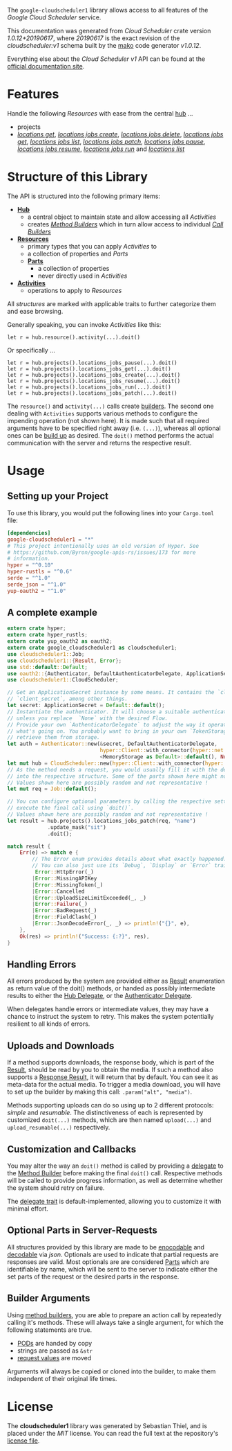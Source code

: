 <!---
DO NOT EDIT !
This file was generated automatically from 'src/mako/api/README.md.mako'
DO NOT EDIT !
-->
The `google-cloudscheduler1` library allows access to all features of the *Google Cloud Scheduler* service.

This documentation was generated from *Cloud Scheduler* crate version *1.0.12+20190617*, where *20190617* is the exact revision of the *cloudscheduler:v1* schema built by the [mako](http://www.makotemplates.org/) code generator *v1.0.12*.

Everything else about the *Cloud Scheduler* *v1* API can be found at the
[official documentation site](https://cloud.google.com/scheduler/).
# Features

Handle the following *Resources* with ease from the central [hub](https://docs.rs/google-cloudscheduler1/1.0.12+20190617/google_cloudscheduler1/struct.CloudScheduler.html) ... 

* projects
 * [*locations get*](https://docs.rs/google-cloudscheduler1/1.0.12+20190617/google_cloudscheduler1/struct.ProjectLocationGetCall.html), [*locations jobs create*](https://docs.rs/google-cloudscheduler1/1.0.12+20190617/google_cloudscheduler1/struct.ProjectLocationJobCreateCall.html), [*locations jobs delete*](https://docs.rs/google-cloudscheduler1/1.0.12+20190617/google_cloudscheduler1/struct.ProjectLocationJobDeleteCall.html), [*locations jobs get*](https://docs.rs/google-cloudscheduler1/1.0.12+20190617/google_cloudscheduler1/struct.ProjectLocationJobGetCall.html), [*locations jobs list*](https://docs.rs/google-cloudscheduler1/1.0.12+20190617/google_cloudscheduler1/struct.ProjectLocationJobListCall.html), [*locations jobs patch*](https://docs.rs/google-cloudscheduler1/1.0.12+20190617/google_cloudscheduler1/struct.ProjectLocationJobPatchCall.html), [*locations jobs pause*](https://docs.rs/google-cloudscheduler1/1.0.12+20190617/google_cloudscheduler1/struct.ProjectLocationJobPauseCall.html), [*locations jobs resume*](https://docs.rs/google-cloudscheduler1/1.0.12+20190617/google_cloudscheduler1/struct.ProjectLocationJobResumeCall.html), [*locations jobs run*](https://docs.rs/google-cloudscheduler1/1.0.12+20190617/google_cloudscheduler1/struct.ProjectLocationJobRunCall.html) and [*locations list*](https://docs.rs/google-cloudscheduler1/1.0.12+20190617/google_cloudscheduler1/struct.ProjectLocationListCall.html)




# Structure of this Library

The API is structured into the following primary items:

* **[Hub](https://docs.rs/google-cloudscheduler1/1.0.12+20190617/google_cloudscheduler1/struct.CloudScheduler.html)**
    * a central object to maintain state and allow accessing all *Activities*
    * creates [*Method Builders*](https://docs.rs/google-cloudscheduler1/1.0.12+20190617/google_cloudscheduler1/trait.MethodsBuilder.html) which in turn
      allow access to individual [*Call Builders*](https://docs.rs/google-cloudscheduler1/1.0.12+20190617/google_cloudscheduler1/trait.CallBuilder.html)
* **[Resources](https://docs.rs/google-cloudscheduler1/1.0.12+20190617/google_cloudscheduler1/trait.Resource.html)**
    * primary types that you can apply *Activities* to
    * a collection of properties and *Parts*
    * **[Parts](https://docs.rs/google-cloudscheduler1/1.0.12+20190617/google_cloudscheduler1/trait.Part.html)**
        * a collection of properties
        * never directly used in *Activities*
* **[Activities](https://docs.rs/google-cloudscheduler1/1.0.12+20190617/google_cloudscheduler1/trait.CallBuilder.html)**
    * operations to apply to *Resources*

All *structures* are marked with applicable traits to further categorize them and ease browsing.

Generally speaking, you can invoke *Activities* like this:

```Rust,ignore
let r = hub.resource().activity(...).doit()
```

Or specifically ...

```ignore
let r = hub.projects().locations_jobs_pause(...).doit()
let r = hub.projects().locations_jobs_get(...).doit()
let r = hub.projects().locations_jobs_create(...).doit()
let r = hub.projects().locations_jobs_resume(...).doit()
let r = hub.projects().locations_jobs_run(...).doit()
let r = hub.projects().locations_jobs_patch(...).doit()
```

The `resource()` and `activity(...)` calls create [builders][builder-pattern]. The second one dealing with `Activities` 
supports various methods to configure the impending operation (not shown here). It is made such that all required arguments have to be 
specified right away (i.e. `(...)`), whereas all optional ones can be [build up][builder-pattern] as desired.
The `doit()` method performs the actual communication with the server and returns the respective result.

# Usage

## Setting up your Project

To use this library, you would put the following lines into your `Cargo.toml` file:

```toml
[dependencies]
google-cloudscheduler1 = "*"
# This project intentionally uses an old version of Hyper. See
# https://github.com/Byron/google-apis-rs/issues/173 for more
# information.
hyper = "^0.10"
hyper-rustls = "^0.6"
serde = "^1.0"
serde_json = "^1.0"
yup-oauth2 = "^1.0"
```

## A complete example

```Rust
extern crate hyper;
extern crate hyper_rustls;
extern crate yup_oauth2 as oauth2;
extern crate google_cloudscheduler1 as cloudscheduler1;
use cloudscheduler1::Job;
use cloudscheduler1::{Result, Error};
use std::default::Default;
use oauth2::{Authenticator, DefaultAuthenticatorDelegate, ApplicationSecret, MemoryStorage};
use cloudscheduler1::CloudScheduler;

// Get an ApplicationSecret instance by some means. It contains the `client_id` and 
// `client_secret`, among other things.
let secret: ApplicationSecret = Default::default();
// Instantiate the authenticator. It will choose a suitable authentication flow for you, 
// unless you replace  `None` with the desired Flow.
// Provide your own `AuthenticatorDelegate` to adjust the way it operates and get feedback about 
// what's going on. You probably want to bring in your own `TokenStorage` to persist tokens and
// retrieve them from storage.
let auth = Authenticator::new(&secret, DefaultAuthenticatorDelegate,
                              hyper::Client::with_connector(hyper::net::HttpsConnector::new(hyper_rustls::TlsClient::new())),
                              <MemoryStorage as Default>::default(), None);
let mut hub = CloudScheduler::new(hyper::Client::with_connector(hyper::net::HttpsConnector::new(hyper_rustls::TlsClient::new())), auth);
// As the method needs a request, you would usually fill it with the desired information
// into the respective structure. Some of the parts shown here might not be applicable !
// Values shown here are possibly random and not representative !
let mut req = Job::default();

// You can configure optional parameters by calling the respective setters at will, and
// execute the final call using `doit()`.
// Values shown here are possibly random and not representative !
let result = hub.projects().locations_jobs_patch(req, "name")
             .update_mask("sit")
             .doit();

match result {
    Err(e) => match e {
        // The Error enum provides details about what exactly happened.
        // You can also just use its `Debug`, `Display` or `Error` traits
         Error::HttpError(_)
        |Error::MissingAPIKey
        |Error::MissingToken(_)
        |Error::Cancelled
        |Error::UploadSizeLimitExceeded(_, _)
        |Error::Failure(_)
        |Error::BadRequest(_)
        |Error::FieldClash(_)
        |Error::JsonDecodeError(_, _) => println!("{}", e),
    },
    Ok(res) => println!("Success: {:?}", res),
}

```
## Handling Errors

All errors produced by the system are provided either as [Result](https://docs.rs/google-cloudscheduler1/1.0.12+20190617/google_cloudscheduler1/enum.Result.html) enumeration as return value of 
the doit() methods, or handed as possibly intermediate results to either the 
[Hub Delegate](https://docs.rs/google-cloudscheduler1/1.0.12+20190617/google_cloudscheduler1/trait.Delegate.html), or the [Authenticator Delegate](https://docs.rs/yup-oauth2/*/yup_oauth2/trait.AuthenticatorDelegate.html).

When delegates handle errors or intermediate values, they may have a chance to instruct the system to retry. This 
makes the system potentially resilient to all kinds of errors.

## Uploads and Downloads
If a method supports downloads, the response body, which is part of the [Result](https://docs.rs/google-cloudscheduler1/1.0.12+20190617/google_cloudscheduler1/enum.Result.html), should be
read by you to obtain the media.
If such a method also supports a [Response Result](https://docs.rs/google-cloudscheduler1/1.0.12+20190617/google_cloudscheduler1/trait.ResponseResult.html), it will return that by default.
You can see it as meta-data for the actual media. To trigger a media download, you will have to set up the builder by making
this call: `.param("alt", "media")`.

Methods supporting uploads can do so using up to 2 different protocols: 
*simple* and *resumable*. The distinctiveness of each is represented by customized 
`doit(...)` methods, which are then named `upload(...)` and `upload_resumable(...)` respectively.

## Customization and Callbacks

You may alter the way an `doit()` method is called by providing a [delegate](https://docs.rs/google-cloudscheduler1/1.0.12+20190617/google_cloudscheduler1/trait.Delegate.html) to the 
[Method Builder](https://docs.rs/google-cloudscheduler1/1.0.12+20190617/google_cloudscheduler1/trait.CallBuilder.html) before making the final `doit()` call. 
Respective methods will be called to provide progress information, as well as determine whether the system should 
retry on failure.

The [delegate trait](https://docs.rs/google-cloudscheduler1/1.0.12+20190617/google_cloudscheduler1/trait.Delegate.html) is default-implemented, allowing you to customize it with minimal effort.

## Optional Parts in Server-Requests

All structures provided by this library are made to be [enocodable](https://docs.rs/google-cloudscheduler1/1.0.12+20190617/google_cloudscheduler1/trait.RequestValue.html) and 
[decodable](https://docs.rs/google-cloudscheduler1/1.0.12+20190617/google_cloudscheduler1/trait.ResponseResult.html) via *json*. Optionals are used to indicate that partial requests are responses 
are valid.
Most optionals are are considered [Parts](https://docs.rs/google-cloudscheduler1/1.0.12+20190617/google_cloudscheduler1/trait.Part.html) which are identifiable by name, which will be sent to 
the server to indicate either the set parts of the request or the desired parts in the response.

## Builder Arguments

Using [method builders](https://docs.rs/google-cloudscheduler1/1.0.12+20190617/google_cloudscheduler1/trait.CallBuilder.html), you are able to prepare an action call by repeatedly calling it's methods.
These will always take a single argument, for which the following statements are true.

* [PODs][wiki-pod] are handed by copy
* strings are passed as `&str`
* [request values](https://docs.rs/google-cloudscheduler1/1.0.12+20190617/google_cloudscheduler1/trait.RequestValue.html) are moved

Arguments will always be copied or cloned into the builder, to make them independent of their original life times.

[wiki-pod]: http://en.wikipedia.org/wiki/Plain_old_data_structure
[builder-pattern]: http://en.wikipedia.org/wiki/Builder_pattern
[google-go-api]: https://github.com/google/google-api-go-client

# License
The **cloudscheduler1** library was generated by Sebastian Thiel, and is placed 
under the *MIT* license.
You can read the full text at the repository's [license file][repo-license].

[repo-license]: https://github.com/Byron/google-apis-rsblob/master/LICENSE.md

